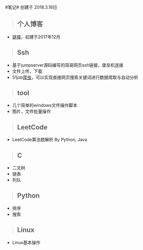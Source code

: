 
#笔记#
创建于 2018.3.18日
>## 个人博客

- [链接](http://www.lxxx.site)，初建于2017年12月
>## Ssh

- 基于jumpserver源码编写的简易网页ssh链接，堡垒机连接
- 文件上传，下载
- 51job[爬虫](http://lxa.kim/scrapys/fjob/)，可以实现直接网页搜索关键词进行数据爬取与自动分析
>## tool 

- 几个简单的windows文件操作脚本
- 图片，文件批量操作
>## LeetCode

- LeetCode算法题解析 By Python, Java
>## C

- 二叉树
- 链表
- 列队
>## Python

- 排序
- 搜索
>## Linux

- Linux基本操作
